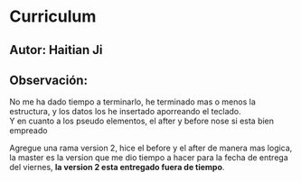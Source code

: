 # Curriculum

## Autor: Haitian Ji

## Observación: 
No me ha dado tiempo a terminarlo, he terminado mas o menos la estructura, y los datos los he insertado aporreando el teclado.  
Y en cuanto a los pseudo elementos, el after y before nose si esta bien empreado  
  
Agregue una rama version 2, hice el before y el after de manera mas logica, la master es la version que me dio tiempo a hacer para la fecha de entrega del viernes, **la version 2 esta entregado fuera de tiempo**.
